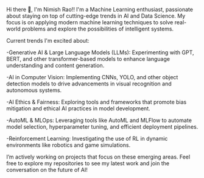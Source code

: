 Hi there 👋, I'm Nimish Rao!!
I'm a Machine Learning enthusiast, passionate about staying on top of cutting-edge trends in AI and Data Science. My focus is on applying modern machine learning techniques to solve real-world problems and explore the possibilities of intelligent systems.

Current trends I'm excited about:

-Generative AI & Large Language Models (LLMs): Experimenting with GPT, BERT, and other transformer-based models to enhance language understanding and content generation.

-AI in Computer Vision: Implementing CNNs, YOLO, and other object detection models to drive advancements in visual recognition and autonomous systems.

-AI Ethics & Fairness: Exploring tools and frameworks that promote bias mitigation and ethical AI practices in model development.

-AutoML & MLOps: Leveraging tools like AutoML and MLFlow to automate model selection, hyperparameter tuning, and efficient deployment pipelines.

-Reinforcement Learning: Investigating the use of RL in dynamic environments like robotics and game simulations.

I’m actively working on projects that focus on these emerging areas. Feel free to explore my repositories to see my latest work and join the conversation on the future of AI!

<!---
Nimish2098/Nimish2098 is a ✨ special ✨ repository because its `README.md` (this file) appears on your GitHub profile.
You can click the Preview link to take a look at your changes.
--->
